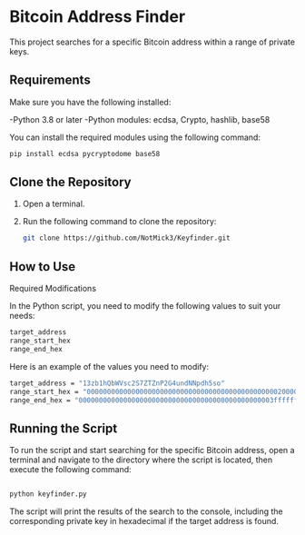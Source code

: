 # Bitcoin Address Finder

This project searches for a specific Bitcoin address within a range of private keys.

## Requirements

Make sure you have the following installed:

-Python 3.8 or later
-Python modules: ecdsa, Crypto, hashlib, base58

You can install the required modules using the following command:

```bash
pip install ecdsa pycryptodome base58
```

## Clone the Repository

1. Open a terminal.
2. Run the following command to clone the repository:

    ```bash
    git clone https://github.com/NotMick3/Keyfinder.git
    ```
    
## How to Use

Required Modifications


In the Python script, you need to modify the following values to suit your needs:

```bash
target_address 
range_start_hex 
range_end_hex 
```


Here is an example of the values you need to modify:

```bash
target_address = "13zb1hQbWVsc2S7ZTZnP2G4undNNpdh5so"
range_start_hex = "0000000000000000000000000000000000000000000000020000000000000000"
range_end_hex = "000000000000000000000000000000000000000000000003ffffffffffffffff"
```

## Running the Script

To run the script and start searching for the specific Bitcoin address, open a terminal and navigate to the directory where the script is located, then execute the following command:

```bash

python keyfinder.py
```


The script will print the results of the search to the console, including the corresponding private key in hexadecimal if the target address is found.